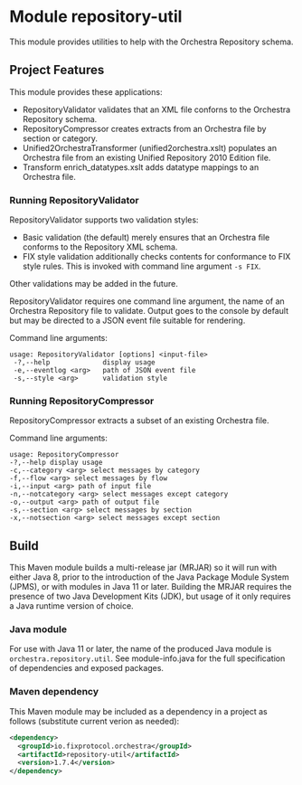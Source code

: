 # Module repository-util

This module provides utilities to help with the Orchestra Repository schema.

## Project Features

This module provides these applications:
* RepositoryValidator validates that an XML file conforns to the Orchestra Repository schema.
* RepositoryCompressor creates extracts from an Orchestra file by section or category.
* Unified2OrchestraTransformer (unified2orchestra.xslt) populates an Orchestra file from an existing Unified Repository 2010 Edition file.
* Transform enrich_datatypes.xslt adds datatype mappings to an Orchestra file.

### Running RepositoryValidator

RepositoryValidator supports two validation styles:
* Basic validation (the default) merely ensures that an Orchestra file conforms to the Repository XML schema.
* FIX style validation additionally checks contents for conformance to FIX style rules. This is invoked with command line argument `-s FIX`.

Other validations may be added in the future.

RepositoryValidator requires one command line argument, the name of an Orchestra Repository file to validate. Output goes to the console by default
but may be directed to a JSON event file suitable for rendering.

Command line arguments:
```
usage: RepositoryValidator [options] <input-file>
 -?,--help             display usage
 -e,--eventlog <arg>   path of JSON event file
 -s,--style <arg>      validation style
 ```

### Running RepositoryCompressor

RepositoryCompressor extracts a subset of an existing Orchestra file.

Command line arguments:
```
usage: RepositoryCompressor 
-?,--help display usage 
-c,--category <arg> select messages by category 
-f,--flow <arg> select messages by flow 
-i,--input <arg> path of input file
-n,--notcategory <arg> select messages except category 
-o,--output <arg> path of output file
-s,--section <arg> select messages by section 
-x,--notsection <arg> select messages except section
```

## Build

This Maven module builds a multi-release jar (MRJAR) so it will run with either Java 8, prior to the introduction of the Java Package Module System (JPMS), or with modules in Java 11 or later. Building the MRJAR requires the presence of two Java Development Kits (JDK), but usage of it only requires a Java runtime version of choice.

### Java module

For use with Java 11 or later, the name of the produced Java module is `orchestra.repository.util`. See module-info.java for the full specification of dependencies and exposed packages.

### Maven dependency

This Maven module may be included as a dependency in a project as follows (substitute current verion as needed):

```xml
<dependency>
  <groupId>io.fixprotocol.orchestra</groupId>
  <artifactId>repository-util</artifactId>
  <version>1.7.4</version>
</dependency>
```
